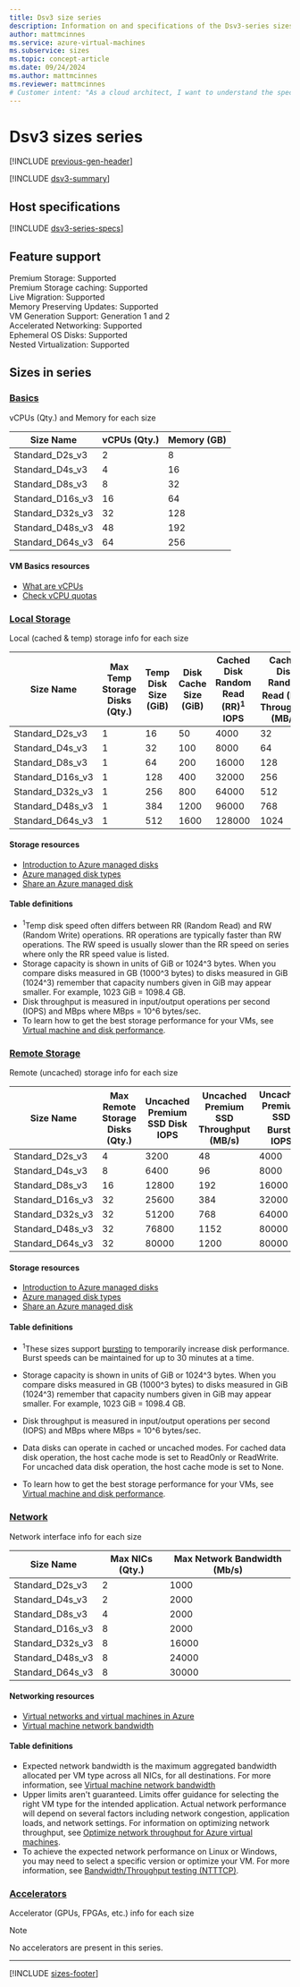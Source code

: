 ```yaml
---
title: Dsv3 size series
description: Information on and specifications of the Dsv3-series sizes
author: mattmcinnes
ms.service: azure-virtual-machines
ms.subservice: sizes
ms.topic: concept-article
ms.date: 09/24/2024
ms.author: mattmcinnes
ms.reviewer: mattmcinnes
# Customer intent: "As a cloud architect, I want to understand the specifications and features of the Dsv3 series virtual machine sizes, so that I can select the appropriate size for our application's performance and resource requirements."
---
```


# Dsv3 sizes series
[!INCLUDE [previous-gen-header](../includes/sizes-previous-gen-header.md)]

[!INCLUDE [dsv3-summary](./includes/dsv3-series-summary.md)]

## Host specifications
[!INCLUDE [dsv3-series-specs](./includes/dsv3-series-specs.md)]

## Feature support

Premium Storage: Supported<br>
Premium Storage caching: Supported<br>
Live Migration: Supported<br>
Memory Preserving Updates: Supported<br>
VM Generation Support: Generation 1 and 2<br>
Accelerated Networking: Supported<br>
Ephemeral OS Disks: Supported<br>
Nested Virtualization: Supported<br>

## Sizes in series

### [Basics](#tab/sizebasic)

vCPUs (Qty.) and Memory for each size

| Size Name | vCPUs (Qty.) | Memory (GB) |
| --- | --- | --- |
| Standard_D2s_v3 | 2 | 8 |
| Standard_D4s_v3 | 4 | 16 |
| Standard_D8s_v3 | 8 | 32 |
| Standard_D16s_v3 | 16 | 64 |
| Standard_D32s_v3 | 32 | 128 |
| Standard_D48s_v3 | 48 | 192 |
| Standard_D64s_v3 | 64 | 256 |

#### VM Basics resources
- [What are vCPUs](../../../virtual-machines/managed-disks-overview.md)
- [Check vCPU quotas](../../../virtual-machines/quotas.md)

### [Local Storage](#tab/sizestoragelocal)

Local (cached & temp) storage info for each size

| Size Name | Max Temp Storage Disks (Qty.) | Temp Disk Size (GiB) | Disk Cache Size (GiB) | Cached Disk Random Read (RR)<sup>1</sup> IOPS | Cached Disk Random Read (RR)<sup>1</sup> Throughput (MB/s) |
| --- | --- | --- | --- | --- | --- |
| Standard_D2s_v3 | 1 | 16   | 50   | 4000 | 32 |
| Standard_D4s_v3 | 1 | 32   | 100  | 8000 | 64 |
| Standard_D8s_v3 | 1 | 64   | 200  | 16000 | 128 |
| Standard_D16s_v3 | 1 | 128 | 400  | 32000 | 256 |
| Standard_D32s_v3 | 1 | 256 | 800  | 64000 | 512 |
| Standard_D48s_v3 | 1 | 384 | 1200 | 96000 | 768 |
| Standard_D64s_v3 | 1 | 512 | 1600 |128000 | 1024 |

#### Storage resources
- [Introduction to Azure managed disks](../../../virtual-machines/managed-disks-overview.md)
- [Azure managed disk types](../../../virtual-machines/disks-types.md)
- [Share an Azure managed disk](../../../virtual-machines/disks-shared.md)

#### Table definitions
- <sup>1</sup>Temp disk speed often differs between RR (Random Read) and RW (Random Write) operations. RR operations are typically faster than RW operations. The RW speed is usually slower than the RR speed on series where only the RR speed value is listed.
- Storage capacity is shown in units of GiB or 1024^3 bytes. When you compare disks measured in GB (1000^3 bytes) to disks measured in GiB (1024^3) remember that capacity numbers given in GiB may appear smaller. For example, 1023 GiB = 1098.4 GB.
- Disk throughput is measured in input/output operations per second (IOPS) and MBps where MBps = 10^6 bytes/sec.
- To learn how to get the best storage performance for your VMs, see [Virtual machine and disk performance](../../../virtual-machines/disks-performance.md).

### [Remote Storage](#tab/sizestorageremote)

Remote (uncached) storage info for each size

| Size Name | Max Remote Storage Disks (Qty.) | Uncached Premium SSD Disk IOPS | Uncached Premium SSD Throughput (MB/s) | Uncached Premium SSD Burst<sup>1</sup> IOPS | Uncached Premium SSD Burst<sup>1</sup> Throughput (MB/s) |
| --- | --- | --- | --- | --- | --- |
| Standard_D2s_v3 | 4 | 3200 | 48 | 4000 | 200 |
| Standard_D4s_v3 | 8 | 6400 | 96 | 8000 | 200 |
| Standard_D8s_v3 | 16 | 12800 | 192 | 16000 | 400 |
| Standard_D16s_v3 | 32 | 25600 | 384 | 32000 | 800 |
| Standard_D32s_v3 | 32 | 51200 | 768 | 64000 | 1600 |
| Standard_D48s_v3 | 32 | 76800 | 1152 | 80000 | 2000 |
| Standard_D64s_v3 | 32 | 80000 | 1200 | 80000 | 2000 |

#### Storage resources
- [Introduction to Azure managed disks](../../../virtual-machines/managed-disks-overview.md)
- [Azure managed disk types](../../../virtual-machines/disks-types.md)
- [Share an Azure managed disk](../../../virtual-machines/disks-shared.md)

#### Table definitions
- <sup>1</sup>These sizes support [bursting](../../disk-bursting.md) to temporarily increase disk performance. Burst speeds can be maintained for up to 30 minutes at a time.

- Storage capacity is shown in units of GiB or 1024^3 bytes. When you compare disks measured in GB (1000^3 bytes) to disks measured in GiB (1024^3) remember that capacity numbers given in GiB may appear smaller. For example, 1023 GiB = 1098.4 GB.
- Disk throughput is measured in input/output operations per second (IOPS) and MBps where MBps = 10^6 bytes/sec.
- Data disks can operate in cached or uncached modes. For cached data disk operation, the host cache mode is set to ReadOnly or ReadWrite. For uncached data disk operation, the host cache mode is set to None.
- To learn how to get the best storage performance for your VMs, see [Virtual machine and disk performance](../../../virtual-machines/disks-performance.md).


### [Network](#tab/sizenetwork)

Network interface info for each size

| Size Name | Max NICs (Qty.) | Max Network Bandwidth (Mb/s) |
| --- | --- | --- |
| Standard_D2s_v3 | 2 | 1000 |
| Standard_D4s_v3 | 2 | 2000 |
| Standard_D8s_v3 | 4 | 2000 |
| Standard_D16s_v3 | 8 | 2000 |
| Standard_D32s_v3 | 8 | 16000 |
| Standard_D48s_v3 | 8 | 24000 |
| Standard_D64s_v3 | 8 | 30000 |

#### Networking resources
- [Virtual networks and virtual machines in Azure](/azure/virtual-network/network-overview)
- [Virtual machine network bandwidth](/azure/virtual-network/virtual-machine-network-throughput)

#### Table definitions
- Expected network bandwidth is the maximum aggregated bandwidth allocated per VM type across all NICs, for all destinations. For more information, see [Virtual machine network bandwidth](/azure/virtual-network/virtual-machine-network-throughput)
- Upper limits aren't guaranteed. Limits offer guidance for selecting the right VM type for the intended application. Actual network performance will depend on several factors including network congestion, application loads, and network settings. For information on optimizing network throughput, see [Optimize network throughput for Azure virtual machines](/azure/virtual-network/virtual-network-optimize-network-bandwidth). 
-  To achieve the expected network performance on Linux or Windows, you may need to select a specific version or optimize your VM. For more information, see [Bandwidth/Throughput testing (NTTTCP)](/azure/virtual-network/virtual-network-bandwidth-testing).

### [Accelerators](#tab/sizeaccelerators)

Accelerator (GPUs, FPGAs, etc.) info for each size

> [!NOTE]
> No accelerators are present in this series.

---

[!INCLUDE [sizes-footer](../includes/sizes-footer.md)]



